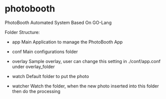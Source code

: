 # photobooth
PhotoBooth Automated System Based On GO-Lang

Folder Structure:
- app
Main Application to manage the PhotoBooth App 

- conf
Main configurations folder

- overlay
Sample overlay, user can change this setting in ./conf/app.conf under overlay_folder

- watch
Default folder to put the photo

- watcher
Watch the folder, when the new photo inserted into this folder then do the processing